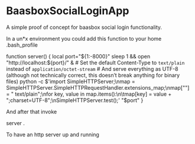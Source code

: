 BaasboxSocialLoginApp
=====================

A simple proof of concept for baasbox social login functionality.

In a un*x environment you could add this function to your home .bash_profile 

  function server() {
      local port="${1:-8000}"
      sleep 1 && open "http://localhost:${port}/" &
      # Set the default Content-Type to `text/plain` instead of `application/octet-stream`
      # And serve everything as UTF-8 (although not technically correct, this doesn’t break anything for binary files)
      python -c $'import SimpleHTTPServer;\nmap = SimpleHTTPServer.SimpleHTTPRequestHandler.extensions_map;\nmap[""] = "    text/plain";\nfor key, value in map.items():\n\tmap[key] = value + ";charset=UTF-8";\nSimpleHTTPServer.test();' "$port"
  }

And after that invoke

  server .
  
To have an http server up and running
